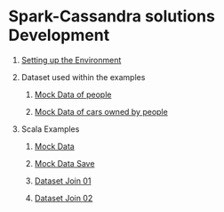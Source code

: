 # Spark-Cassandra solutions Development

1. [Setting up the Environment](Environment.md)

2. Dataset used within the examples
        
   1. [Mock Data of people](PyUpload/mock_data_imp.md)
        
   2. [Mock Data of cars owned by people](PyUpload/mock_cars_imp.md)
        
3. Scala Examples
        
   1. [Mock Data](Examples/mock-example.md)
        
   2. [Mock Data Save](Examples/mock-example-save.md)
        
   3. [Dataset Join 01](Examples/datase-join-01.md)
        
   4. [Dataset Join 02](Examples/datase-join-02.md)
